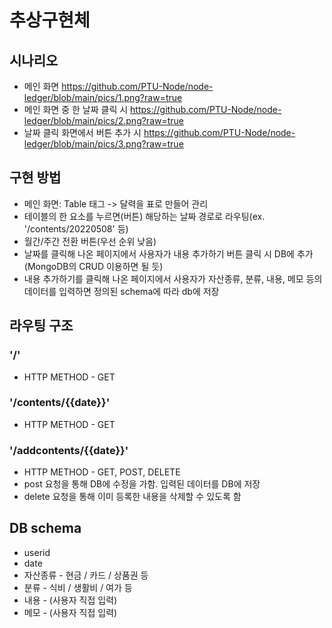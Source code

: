 # 추상구현체
## 시나리오
- 메인 화면
https://github.com/PTU-Node/node-ledger/blob/main/pics/1.png?raw=true
- 메인 화면 중 한 날짜 클릭 시
https://github.com/PTU-Node/node-ledger/blob/main/pics/2.png?raw=true
- 날짜 클릭 화면에서 버튼 추가 시
https://github.com/PTU-Node/node-ledger/blob/main/pics/3.png?raw=true

## 구현 방법
- 메인 화면: Table 태그 -> 달력을 표로 만들어 관리
- 테이블의 한 요소를 누르면(버튼) 해당하는 날짜 경로로 라우팅(ex. '/contents/20220508' 등)
- 월간/주간 전환 버튼(우선 순위 낮음)
- 날짜를 클릭해 나온 페이지에서 사용자가 내용 추가하기 버튼 클릭 시 DB에 추가(MongoDB의 CRUD 이용하면 될 듯)
- 내용 추가하기를 클릭해 나온 페이지에서 사용자가 자산종류, 분류, 내용, 메모 등의 데이터를 입력하면 정의된 schema에 따라 db에 저장

## 라우팅 구조
### '/'
- HTTP METHOD - GET
### '/contents/{{date}}'
- HTTP METHOD - GET
### '/addcontents/{{date}}'
- HTTP METHOD - GET, POST, DELETE
- post 요청을 통해 DB에 수정을 가함. 입력된 데이터를 DB에 저장
- delete 요청을 통해 이미 등록한 내용을 삭제할 수 있도록 함

## DB schema
- userid
- date
- 자산종류 - 현금 / 카드 / 상품권 등
- 분류 - 식비 / 생활비 / 여가 등
- 내용 - (사용자 직접 입력)
- 메모 - (사용자 직접 입력)
